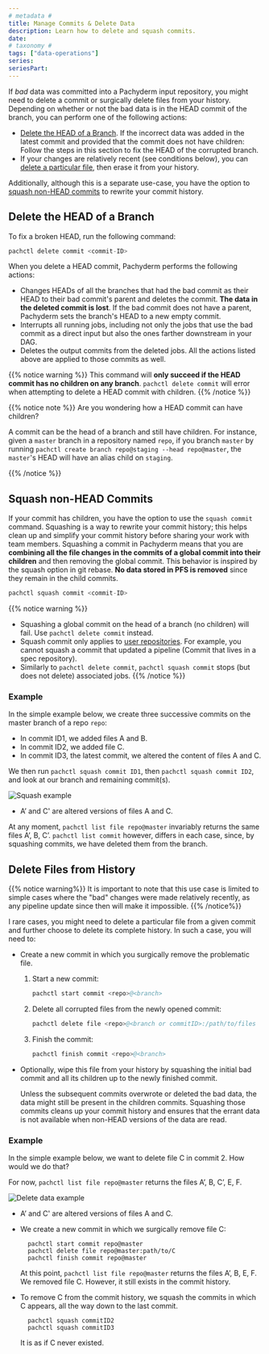 ```yaml
---
# metadata # 
title: Manage Commits & Delete Data
description: Learn how to delete and squash commits. 
date: 
# taxonomy #
tags: ["data-operations"]
series:
seriesPart:
---
```


If *bad* data was committed into a Pachyderm input repository, you might need to
delete a commit or surgically delete files from your history. 
Depending on whether or not the bad data is in the HEAD commit of
the branch, you can perform one of the following actions:

- [Delete the HEAD of a Branch](#delete-the-head-of-a-branch).
If the incorrect data was added in the latest commit and provided that the commit does not have children: Follow the steps in this section to fix the HEAD of the corrupted branch.
- If your changes are relatively recent (see conditions below), you can [delete a particular file](#delete-files-from-history), then erase it from your history.

Additionally, although this is a separate use-case, you have the option to [squash non-HEAD commits](#squash-non-head-commits) to rewrite your commit history.
## Delete the HEAD of a Branch

To fix a broken HEAD, run the following command:

```s
pachctl delete commit <commit-ID>
```

When you delete a HEAD commit, Pachyderm performs the following actions:

- Changes HEADs of all the branches that had the bad commit as their
  HEAD to their bad commit's parent and deletes the commit. 
  **The data in the deleted commit is lost**.
  If the bad commit does not have
  a parent, Pachyderm sets the branch's HEAD to a new empty commit. 
- Interrupts all running jobs, including not only the
  jobs that use the bad commit as a direct input but also the ones farther
  downstream in your DAG.
- Deletes the output commits from the deleted jobs. All the actions listed above are applied to those commits as well.

{{% notice warning %}}
This command will **only succeed if the HEAD commit has no children on any branch**. `pachctl delete commit` will error when attempting to delete a HEAD commit with children. 
{{% /notice %}}

{{% notice note %}}
Are you wondering how a HEAD commit can have children?

A commit can be the head of a branch and still have children. 
For instance, given a `master` branch in a repository named `repo`, if you branch `master` by running `pachctl create branch repo@staging --head repo@master`, the `master`'s HEAD will have an alias child on `staging`. 

{{% /notice %}}

## Squash non-HEAD Commits

If your commit has children, you have the option to use the `squash commit` command.
Squashing is a way to rewrite your commit history; this helps clean up and simplify your commit history before sharing your work with team members.
Squashing a commit in Pachyderm means that you are **combining all the file changes in the commits of a global commit
into their children** and then removing the global commit.
This behavior is inspired by the squash option in git rebase.
**No data stored in PFS is removed** since they remain in the child commits.

```s
pachctl squash commit <commit-ID>
```

{{% notice warning %}}
- Squashing a global commit on the head of a branch (no children) will fail. Use `pachctl delete commit` instead.
- Squash commit only applies to [user repositories](../../../concepts/data-concepts/repo/). For example, you cannot squash a commit that updated a pipeline (Commit that lives in a spec repository).
- Similarly to `pachctl delete commit`, `pachctl squash commit` stops (but does not delete) associated jobs.
{{% /notice %}}

### Example

In the simple example below, we create three successive commits on the master branch of a repo `repo`:

- In commit ID1, we added files A and B.
- In commit ID2, we added file C.
- In commit ID3, the latest commit, we altered the content of files A and C.

We then run `pachctl squash commit ID1`, then `pachctl squash commit ID2`, and look at our branch and remaining commit(s).

![Squash example](../../images/squash-delete.png)
* A’ and C' are altered versions of files A and C.

At any moment, `pachctl list file repo@master` invariably returns the same files A’, B, C’. `pachctl list commit` however, differs in each case, since, by squashing commits, we have deleted them from the branch. 

## Delete Files from History

{{% notice warning%}}
It is important to note that this use case is limited to simple cases where the "bad" changes were made relatively recently, as any pipeline update since then will make it impossible.
{{% /notice%}}

I rare cases, you might need to delete a particular file from a given commit and further choose to delete its complete history. 
In such a case, you will need to:

- Create a new commit in which you surgically remove the problematic file.
    1. Start a new commit:

        ```s
        pachctl start commit <repo>@<branch>
        ```

    2. Delete all corrupted files from the newly opened commit:

        ```s
        pachctl delete file <repo>@<branch or commitID>:/path/to/files
        ```

    3. Finish the commit:

        ```s
        pachctl finish commit <repo>@<branch>
        ```

- Optionally, wipe this file from your history by squashing the initial bad commit and all its children up to
   the newly finished commit.

  Unless the subsequent commits overwrote or deleted the
  bad data, the data might still be present in the
  children commits. Squashing those commits cleans up your
  commit history and ensures that the errant data is not
  available when non-HEAD versions of the data are read.


### Example

In the simple example below, we want to delete file C in commit 2. 
How would we do that?

For now, `pachctl list file repo@master` returns the files A’, B, C’, E, F.

![Delete data example](../../images/delete-data.png)
* A’ and C' are altered versions of files A and C.

- We create a new commit in which we surgically remove file C:

  ``` shell
    pachctl start commit repo@master
    pachctl delete file repo@master:path/to/C
    pachctl finish commit repo@master   
  ```
  At this point, `pachctl list file repo@master` returns the files A’, B, E, F. We removed file C. However, it still exists in the commit history.

- To remove C from the commit history, we squash the commits in which C appears, all the way down to the last commit.  
  ```
    pachctl squash commitID2
    pachctl squash commitID3
  ```
  It is as if C never existed.





      

      